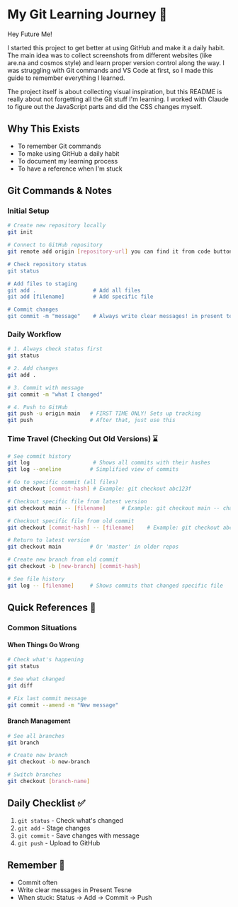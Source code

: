 # My Git Learning Journey 🚀

Hey Future Me! 

I started this project to get better at using GitHub and make it a daily habit. The main idea was to collect screenshots from different websites (like are.na and cosmos style) and learn proper version control along the way. I was struggling with Git commands and VS Code at first, so I made this guide to remember everything I learned.

The project itself is about collecting visual inspiration, but this README is really about not forgetting all the Git stuff I'm learning. I worked with Claude to figure out the JavaScript parts and did the CSS changes myself.

## Why This Exists
- To remember Git commands
- To make using GitHub a daily habit
- To document my learning process
- To have a reference when I'm stuck

## Git Commands & Notes

### Initial Setup
```bash
# Create new repository locally
git init

# Connect to GitHub repository
git remote add origin [repository-url] you can find it from code button if you already created a  readme.md for the project, if not it's already being shown.

# Check repository status
git status

# Add files to staging
git add .                  # Add all files
git add [filename]         # Add specific file

# Commit changes
git commit -m "message"    # Always write clear messages! in present tense
```

### Daily Workflow
```bash
# 1. Always check status first
git status

# 2. Add changes
git add .

# 3. Commit with message
git commit -m "what I changed"

# 4. Push to GitHub
git push -u origin main   # FIRST TIME ONLY! Sets up tracking
git push                  # After that, just use this
```

### Time Travel (Checking Out Old Versions) ⌛
```bash
# See commit history
git log                    # Shows all commits with their hashes
git log --oneline         # Simplified view of commits

# Go to specific commit (all files)
git checkout [commit-hash] # Example: git checkout abc123f

# Checkout specific file from latest version
git checkout main -- [filename]     # Example: git checkout main -- chapter.txt

# Checkout specific file from old commit
git checkout [commit-hash] -- [filename]    # Example: git checkout abc123f -- chapter.txt

# Return to latest version
git checkout main         # Or 'master' in older repos

# Create new branch from old commit
git checkout -b [new-branch] [commit-hash]

# See file history
git log -- [filename]     # Shows commits that changed specific file
```

## Quick References 📝

### Common Situations

#### When Things Go Wrong
```bash
# Check what's happening
git status

# See what changed
git diff

# Fix last commit message
git commit --amend -m "New message"
```

#### Branch Management
```bash
# See all branches
git branch

# Create new branch
git checkout -b new-branch

# Switch branches
git checkout [branch-name]
```

## Daily Checklist ✅

1. `git status` - Check what's changed
2. `git add` - Stage changes
3. `git commit` - Save changes with message
4. `git push` - Upload to GitHub

## Remember 🧠

- Commit often
- Write clear messages in Present Tesne
- When stuck: Status → Add → Commit → Push


